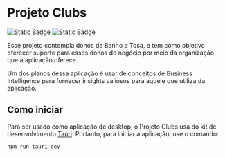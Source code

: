 # Projeto Clubs

![Static Badge](https://img.shields.io/badge/Situa%C3%A7%C3%A3o-em%20desenvolvimento-teal)
![Static Badge](https://img.shields.io/badge/Inicio-2023-blue)

Esse projeto contempla donos de Banho e Tosa, e tem como objetivo
oferecer suporte para esses donos de negócio por meio
da organização que a aplicação oferece.

Um dos planos dessa aplicação é usar de conceitos de Business Intelligence
para fornecer insights valiosos para aquele que utiliza da aplicação.

## Como iniciar

Para ser usado como aplicação de desktop, o Projeto Clubs usa do kit de desenvolvimento [Tauri](https://tauri.app/). Portanto, para iniciar a aplicação, use o comando:

```bash
npm run tauri dev
```
